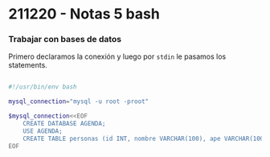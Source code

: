 # 211220 - Notas 5 bash
### Trabajar con bases de datos

Primero declaramos la conexión y luego por `stdin` le pasamos los statements.
```bash

#!/usr/bin/env bash

mysql_connection="mysql -u root -proot"

$mysql_connection<<EOF
    CREATE DATABASE AGENDA;
    USE AGENDA;
    CREATE TABLE personas (id INT, nombre VARCHAR(100), ape VARCHAR(100), tel VARCHAR(13), email VARCHAR(100), fn DATE);
EOF

```
